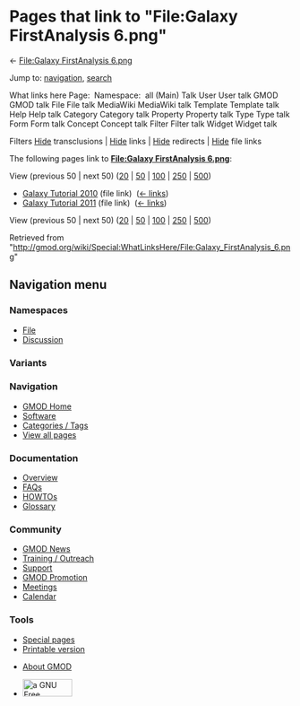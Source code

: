 <div id="mw-page-base" class="noprint">

</div>

<div id="mw-head-base" class="noprint">

</div>

<div id="content" class="mw-body" role="main">

<span id="top"></span>

<div id="mw-js-message" style="display:none;">

</div>



# <span dir="auto">Pages that link to "File:Galaxy FirstAnalysis 6.png"</span>

<div id="bodyContent">

<div id="contentSub">

← [File:Galaxy FirstAnalysis
6.png](/wiki/File:Galaxy_FirstAnalysis_6.png "File:Galaxy FirstAnalysis 6.png")

</div>

<div id="jump-to-nav" class="mw-jump">

Jump to: [navigation](#mw-navigation), [search](#p-search)

</div>

<div id="mw-content-text">

What links here Page:  Namespace:  all (Main) Talk User User talk GMOD
GMOD talk File File talk MediaWiki MediaWiki talk Template Template talk
Help Help talk Category Category talk Property Property talk Type Type
talk Form Form talk Concept Concept talk Filter Filter talk Widget
Widget talk

Filters
[Hide](/mediawiki/index.php?title=Special:WhatLinksHere/File:Galaxy_FirstAnalysis_6.png&hidetrans=1 "Special:WhatLinksHere/File:Galaxy FirstAnalysis 6.png")
transclusions \|
[Hide](/mediawiki/index.php?title=Special:WhatLinksHere/File:Galaxy_FirstAnalysis_6.png&hidelinks=1 "Special:WhatLinksHere/File:Galaxy FirstAnalysis 6.png")
links \|
[Hide](/mediawiki/index.php?title=Special:WhatLinksHere/File:Galaxy_FirstAnalysis_6.png&hideredirs=1 "Special:WhatLinksHere/File:Galaxy FirstAnalysis 6.png")
redirects \|
[Hide](/mediawiki/index.php?title=Special:WhatLinksHere/File:Galaxy_FirstAnalysis_6.png&hideimages=1 "Special:WhatLinksHere/File:Galaxy FirstAnalysis 6.png")
file links

The following pages link to **[File:Galaxy FirstAnalysis
6.png](/wiki/File:Galaxy_FirstAnalysis_6.png "File:Galaxy FirstAnalysis 6.png")**:

View (previous 50 \| next 50)
([20](/mediawiki/index.php?title=Special:WhatLinksHere/File:Galaxy_FirstAnalysis_6.png&limit=20 "Special:WhatLinksHere/File:Galaxy FirstAnalysis 6.png")
\|
[50](/mediawiki/index.php?title=Special:WhatLinksHere/File:Galaxy_FirstAnalysis_6.png&limit=50 "Special:WhatLinksHere/File:Galaxy FirstAnalysis 6.png")
\|
[100](/mediawiki/index.php?title=Special:WhatLinksHere/File:Galaxy_FirstAnalysis_6.png&limit=100 "Special:WhatLinksHere/File:Galaxy FirstAnalysis 6.png")
\|
[250](/mediawiki/index.php?title=Special:WhatLinksHere/File:Galaxy_FirstAnalysis_6.png&limit=250 "Special:WhatLinksHere/File:Galaxy FirstAnalysis 6.png")
\|
[500](/mediawiki/index.php?title=Special:WhatLinksHere/File:Galaxy_FirstAnalysis_6.png&limit=500 "Special:WhatLinksHere/File:Galaxy FirstAnalysis 6.png"))

- [Galaxy Tutorial
  2010](/wiki/Galaxy_Tutorial_2010 "Galaxy Tutorial 2010") (file link) ‎
  <span class="mw-whatlinkshere-tools">([←
  links](/mediawiki/index.php?title=Special:WhatLinksHere&target=Galaxy+Tutorial+2010 "Special:WhatLinksHere"))</span>
- [Galaxy Tutorial
  2011](/wiki/Galaxy_Tutorial_2011 "Galaxy Tutorial 2011") (file link) ‎
  <span class="mw-whatlinkshere-tools">([←
  links](/mediawiki/index.php?title=Special:WhatLinksHere&target=Galaxy+Tutorial+2011 "Special:WhatLinksHere"))</span>

View (previous 50 \| next 50)
([20](/mediawiki/index.php?title=Special:WhatLinksHere/File:Galaxy_FirstAnalysis_6.png&limit=20 "Special:WhatLinksHere/File:Galaxy FirstAnalysis 6.png")
\|
[50](/mediawiki/index.php?title=Special:WhatLinksHere/File:Galaxy_FirstAnalysis_6.png&limit=50 "Special:WhatLinksHere/File:Galaxy FirstAnalysis 6.png")
\|
[100](/mediawiki/index.php?title=Special:WhatLinksHere/File:Galaxy_FirstAnalysis_6.png&limit=100 "Special:WhatLinksHere/File:Galaxy FirstAnalysis 6.png")
\|
[250](/mediawiki/index.php?title=Special:WhatLinksHere/File:Galaxy_FirstAnalysis_6.png&limit=250 "Special:WhatLinksHere/File:Galaxy FirstAnalysis 6.png")
\|
[500](/mediawiki/index.php?title=Special:WhatLinksHere/File:Galaxy_FirstAnalysis_6.png&limit=500 "Special:WhatLinksHere/File:Galaxy FirstAnalysis 6.png"))

</div>

<div class="printfooter">

Retrieved from
"<http://gmod.org/wiki/Special:WhatLinksHere/File:Galaxy_FirstAnalysis_6.png>"

</div>

<div id="catlinks" class="catlinks catlinks-allhidden">

</div>

<div class="visualClear">

</div>

</div>

</div>

<div id="mw-navigation">

## Navigation menu

<div id="mw-head">



<div id="left-navigation">

<div id="p-namespaces" class="vectorTabs" role="navigation"
aria-labelledby="p-namespaces-label">

### Namespaces

- <span id="ca-nstab-image"><a href="/wiki/File:Galaxy_FirstAnalysis_6.png" accesskey="c"
  title="View the file page [c]">File</a></span>
- <span id="ca-talk"><a
  href="/mediawiki/index.php?title=File_talk:Galaxy_FirstAnalysis_6.png&amp;action=edit&amp;redlink=1"
  accesskey="t"
  title="Discussion about the content page [t]">Discussion</a></span>

</div>

<div id="p-variants" class="vectorMenu emptyPortlet" role="navigation"
aria-labelledby="p-variants-label">

### 

### Variants[](#)

<div class="menu">

</div>

</div>

</div>

<div id="right-navigation">





</div>



</div>

</div>

</div>

<div id="mw-panel">

<div id="p-logo" role="banner">

<a href="/wiki/Main_Page"
style="background-image: url(http://gmod.org/images/GMOD-cogs.png);"
title="Visit the main page"></a>

</div>

<div id="p-Navigation" class="portal" role="navigation"
aria-labelledby="p-Navigation-label">

### Navigation

<div class="body">

- <span id="n-GMOD-Home">[GMOD Home](/wiki/Main_Page)</span>
- <span id="n-Software">[Software](/wiki/GMOD_Components)</span>
- <span id="n-Categories-.2F-Tags">[Categories /
  Tags](/wiki/Categories)</span>
- <span id="n-View-all-pages">[View all
  pages](/wiki/Special:AllPages)</span>

</div>

</div>

<div id="p-Documentation" class="portal" role="navigation"
aria-labelledby="p-Documentation-label">

### Documentation

<div class="body">

- <span id="n-Overview">[Overview](/wiki/Overview)</span>
- <span id="n-FAQs">[FAQs](/wiki/Category:FAQ)</span>
- <span id="n-HOWTOs">[HOWTOs](/wiki/Category:HOWTO)</span>
- <span id="n-Glossary">[Glossary](/wiki/Glossary)</span>

</div>

</div>

<div id="p-Community" class="portal" role="navigation"
aria-labelledby="p-Community-label">

### Community

<div class="body">

- <span id="n-GMOD-News">[GMOD News](/wiki/GMOD_News)</span>
- <span id="n-Training-.2F-Outreach">[Training /
  Outreach](/wiki/Training_and_Outreach)</span>
- <span id="n-Support">[Support](/wiki/Support)</span>
- <span id="n-GMOD-Promotion">[GMOD
  Promotion](/wiki/GMOD_Promotion)</span>
- <span id="n-Meetings">[Meetings](/wiki/Meetings)</span>
- <span id="n-Calendar">[Calendar](/wiki/Calendar)</span>

</div>

</div>

<div id="p-tb" class="portal" role="navigation"
aria-labelledby="p-tb-label">

### Tools

<div class="body">

- <span id="t-specialpages"><a href="/wiki/Special:SpecialPages" accesskey="q"
  title="A list of all special pages [q]">Special pages</a></span>
- <span id="t-print"><a
  href="/mediawiki/index.php?title=Special:WhatLinksHere/File:Galaxy_FirstAnalysis_6.png&amp;printable=yes"
  rel="alternate" accesskey="p"
  title="Printable version of this page [p]">Printable version</a></span>

</div>

</div>

</div>

</div>

<div id="footer" role="contentinfo">

- <span id="footer-places-about">[About
  GMOD](/wiki/GMOD:About "GMOD:About")</span>

<!-- -->

- <span id="footer-copyrightico">[<img src="http://www.gnu.org/graphics/gfdl-logo-small.png" width="88"
  height="31" alt="a GNU Free Documentation License" />](http://www.gnu.org/licenses/fdl-1.3.html)</span>




</div>
